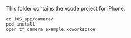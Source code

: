 This folder contains the xcode project for iPhone.

    cd iOS_app/camera/
    pod install
    open tf_camera_example.xcworkspace
